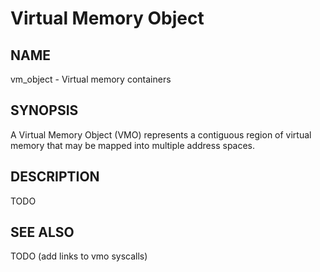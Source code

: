 # Virtual Memory Object

## NAME

vm\_object - Virtual memory containers

## SYNOPSIS

A Virtual Memory Object (VMO) represents a contiguous region of virtual memory
that may be mapped into multiple address spaces.

## DESCRIPTION

TODO

## SEE ALSO

TODO (add links to vmo syscalls)
